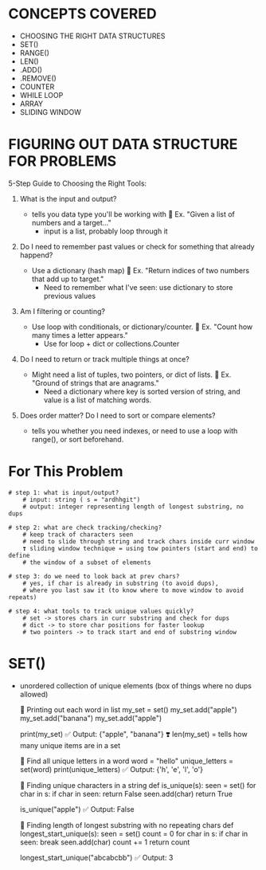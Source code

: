 # CONCEPTS COVERED

- CHOOSING THE RIGHT DATA STRUCTURES
- SET()
- RANGE()
- LEN()
- .ADD()
- .REMOVE()
- COUNTER
- WHILE LOOP
- ARRAY
- SLIDING WINDOW


# FIGURING OUT DATA STRUCTURE FOR PROBLEMS
5-Step Guide to Choosing the Right Tools:

1. What is the input and output?
    - tells you data type you'll be working with
        🦋 Ex. "Given a list of numbers and a target..."
        - input is a list, probably loop through it

2. Do I need to remember past values or check for something that already happend?
    - Use a dictionary (hash map)
        🦋 Ex. "Return indices of two numbers that add up to target."
        - Need to remember what I've seen: use dictionary to store previous values

3. Am I filtering or counting?
    - Use loop with conditionals, or dictionary/counter.
        🦋 Ex. "Count how many times a letter appears."
        - Use for loop + dict or collections.Counter

4. Do I need to return or track multiple things at once?
    - Might need a list of tuples, two pointers, or dict of lists.
        🦋 Ex. "Ground of strings that are anagrams."
        - Need a dictionary where key is sorted version of string, and value is a list of matching words.

5. Does order matter? Do I need to sort or compare elements?
    - tells you whether you need indexes, or need to use a loop with range(), or sort beforehand.

# For This Problem
    # step 1: what is input/output?
        # input: string ( s = "ardhhgit")
        # output: integer representing length of longest substring, no dups

    # step 2: what are check tracking/checking?
        # keep track of characters seen
        # need to slide through string and track chars inside curr window
        ❣️ sliding window technique = using tow pointers (start and end) to define
        # the window of a subset of elements

    # step 3: do we need to look back at prev chars?
        # yes, if char is already in substring (to avoid dups),
        # where you last saw it (to know where to move window to avoid repeats)

    # step 4: what tools to track unique values quickly?
        # set -> stores chars in curr substring and check for dups
        # dict -> to store char positions for faster lookup 
        # two pointers -> to track start and end of substring window


# SET()

- unordered collection of unique elements (box of things where no dups allowed)

    🦋 Printing out each word in list
    my_set = set()
    my_set.add("apple")
    my_set.add("banana")
    my_set.add("apple")

    print(my_set) ✅ Output: {"apple", "banana"}
    ❣️ len(my_set) = tells how many unique items are in a set

    🦋 Find all unique letters in a word
    word = "hello"
    unique_letters = set(word)
    print(unique_letters) ✅ Output: {'h', 'e', 'l', 'o'}

    🦋 Finding unique characters in a string
    def is_unique(s):
        seen = set()
        for char in s:
            if char in seen:
                return False
            seen.add(char)
        return True

    is_unique("apple") ✅ Output: False

    🦋 Finding length of longest substring with no repeating chars
    def longest_start_unique(s):
        seen = set()
        count = 0
        for char in s:
            if char in seen:
                break
            seen.add(char)
            count += 1
        return count 

    longest_start_unique("abcabcbb") ✅ Output: 3

